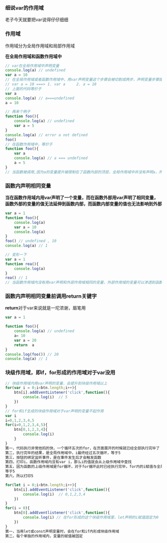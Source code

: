 ### 细说var的作用域

老子今天就要把var说得仔仔细细

### 作用域

作用域分为全局作用域和局部作用域

**在全局作用域和函数作用域中**

```js
// var在全局作用域中声明变量
console.log(a) // undefined
var a = 10
// 在全局作用域或者函数作用域中，用var声明变量这个步骤会被切割成两步，声明变量步骤提升到当前作用域的最顶层，赋值步骤停留在原地。
// var a = 10 ===> 1. var a     2. a = 10
// 上面的代码等价于
var a
console.log(a) // a===undefined
a = 10

// 再来个例子
function foo(){
    console.log(a) // undefined
    var a = 5
}
console.log(a) // error a not defined
foo()
// 在函数作用域中，等价于
function foo(){
    var a 
    console.log(a) // a === undefined
    a = 5
}
// 当函数被调用,因为a的变量提升被限制在了函数内部的顶层，全局作用域中并没有声明a，所以会报错

```

### 函数内声明相同变量

**当在函数作用域内用var声明了一个变量，而在函数外部用var声明了相同变量，函数外部的变量的值无法延伸到函数内部，而函数内部变量的值也无法影响到外部**

```js
var a = 1
function foo(){
    console.log(a)
    var a = 10
    console.log(a)
}
foo() // undefined , 10
console.log(a) // 1

// 变形一下
var a = 1
function rea(){
    console.log(a)
}
rea() // 1
// 当函数作用域内没有用var声明和外部作用域相同的变量，外部作用域的变量可以渗透到函数作用域内
```

### 函数内声明相同变量前调用return关键字

**return**对于var来说就是一坨浓谢，眉笔用

```js
var a = 1

function foo(){
    console.log(a) // undefined
    a= 10
    var a = 20
    return  a
}
console.log(foo()) // 20
console.log(a) // 1
```

### 块级作用域，即if，for形成的作用域对于var没用

```js
// 块级作用域内用var声明的变量，会提升到块级作用域以上
for(var i = 0;i<btn.length;i++){
    btn[i].addEventListener('click',function(){
        console.log(i)  // 5
    })
}
// for和if生成的块级作用域对于var声明的变量不起作用
var i 
i=0,1,2,3,4,5
for(i=0,1,2,3,4,5){
    btn[0,1,2,3,4]{
        console.log(i)
    }
}
第一，代码执行非常他妈的快，一个循环五次的for，在页面展开的时候就已经全部执行完毕了
第二，执行完毕的结果，是全局作用域中，i最终经过五次循环，等于5
第三，按钮的绑定监听事件，是在事件发生后才会触发函数
第四，打印i，函数作用域内没有var i，那么i的值就会从上级作用域中查找
第五，因为函数的上级作用域是for循环，对于for循环此时已经执行完毕，for内的i赋值与全局作用域中i的赋值一致
等于5
第六，所以打印5

for(let i = 0;i<btn.length;i++){
    btn[i].addEventListener('click',function(){
        console.log(i)  // 0,1,2,3,4
    })
}
for(i = 0){
    btn[0].addEventlistener('click',function(){
        console.log(i) // 在for形成的这个块级作用域里，let声明的i赋值固定为0
    })
}
第一，当用let或const声明变量时，会在for和if内形成块级作用域
第二，每个单独的作用域内，变量的赋值被固定

```

